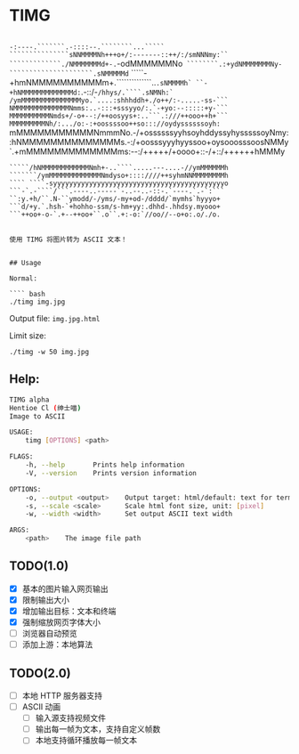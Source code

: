 # TIMG

````
```````````````````````````````````````````````````````
````````````````-:----.```````.-::::--.````````...`````
```````````````sNNMMMMNh+++o+/:-------::++/:/smNNNmy:``
`````````````./NMMMMMMMd+-.````````````````-odMMMMMMNo`
````````.:+ydNMMMMMMMNy-`````````````````````.sNMMMMMd`
`````-+hmNMMMMMMMMMMm+.``````````````..```````.sNMMMMh`
``-+hNMMMMMMMMMMMMMd:```````.-::/-``/hhys/.````.sNMNh:`
/ymMMMMMMMMMMMMMMMyo.`....:shhhddh+./o++/:-.....-ss-```
NMMMMMMMMMMMMMMNmms:..-:::+sssyyo/:.`-+yo:--:::::+y-```
MMMMMMMMMMNmds+/-o+--:/++oosyys+:..```.:///++ooo++h+```
MMMMMMMMMNh/:.../o:-:+oossssoo++so::://oydyssssssoyh:``
mMMMMMMMMMMMNmmmNo.-/+ossssssyyhsoyhddyssyhysssssoyNmy:
:hNMMMMMMMMMMMMMMs.-:/+oosssyyyhyyssoo+oysooosssoosNMMy
`.+mMMMMMMMMMMMMMms:--:/+++++/+oooo+::-/+::/++++++hMMMy
```-yNMMMMMMMMMMMMNd+:---:--:::////+oo++:----::+smMMMMh
`````/hNMMMMMMMMMMMMNmh+-..````.....---....-//ymMMMMMMh
```````/ymMMMMMMMMMMMMMNmdyso+::::////++syhmNNMMMMMMMMh
```` ````-syyyyyyyyyyyyyyyyyyyyyyyyyyyyyyyyyyyyyyyyyyyo
```-`.-````/```.----..-----`-..--..-::-.`----.`.-`:```
``:y.+h/``.N-``ymodd/-/yms/-my+od-/dddd/`mymhs`hyyyo+
```d/+y.`.hsh-`+hohho-ssm/s-hm+yy:.dhhd-.hhdsy.myooo+
```++oo+-o-`.+--++oo+``.o``.+:-o:`//oo//--o+o:.o/./o.
```````````````````````````````````````````````````````
````

使用 TIMG 将图片转为 ASCII 文本！


## Usage

Normal:

```` bash
./timg img.jpg
````

Output file: `img.jpg.html`

Limit size:

````
./timg -w 50 img.jpg
````

## Help:

```` bash
TIMG alpha
Hentioe Cl (绅士喵)
Image to ASCII

USAGE:
    timg [OPTIONS] <path>

FLAGS:
    -h, --help       Prints help information
    -V, --version    Prints version information

OPTIONS:
    -o, --output <output>    Output target: html/default: text for terminal
    -s, --scale <scale>      Scale html font size, unit: [pixel]
    -w, --width <width>      Set output ASCII text width

ARGS:
    <path>    The image file path
````

## TODO(1.0)

* [x] 基本的图片输入网页输出
* [x] 限制输出大小
* [x] 增加输出目标：文本和终端
* [x] 强制缩放网页字体大小
* [ ] 浏览器自动预览
* [ ] 添加上游：本地算法

## TODO(2.0)

* [ ] 本地 HTTP 服务器支持
* [ ] ASCII 动画
  * [ ] 输入源支持视频文件
  * [ ] 输出每一帧为文本，支持自定义帧数
  * [ ] 本地支持循环播放每一帧文本